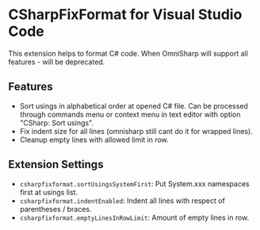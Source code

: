 # CSharpFixFormat for Visual Studio Code
This extension helps to format C# code. When OmniSharp will support all features - will be deprecated.

## Features

  * Sort usings in alphabetical order at opened C# file.
Can be processed through commands menu or context menu in text editor with option "CSharp: Sort usings".
  * Fix indent size for all lines (omnisharp still cant do it for wrapped lines).
  * Cleanup empty lines with allowed limit in row.

## Extension Settings

* `csharpfixformat.sortUsingsSystemFirst`: Put System.xxx namespaces first at usings list.
* `csharpfixformat.indentEnabled`: Indent all lines with respect of parentheses / braces.
* `csharpfixformat.emptyLinesInRowLimit`: Amount of empty lines in row.